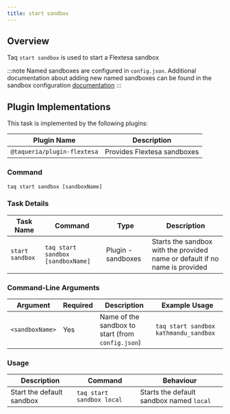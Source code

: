 ```yaml
---
title: start sandbox
---
```


## Overview

Taq `start sandbox` is used to start a Flextesa sandbox

:::note
Named sandboxes are configured in `config.json`. Additional documentation about adding new named sandboxes can be found in the sandbox configuration [documentation](/taqueria/config/config-files)
:::

## Plugin Implementations

This task is implemented by the following plugins:

| Plugin Name                  | Description                       |
| ---------------------------- | --------------------------------- |
| `@taqueria/plugin-flextesa`  | Provides Flextesa sandboxes       |

### Command

```shell
taq start sandbox [sandboxName]
```

### Task Details

| Task Name        | Command                            | Type                | Description                                                                  |
| ---------------- | ---------------------------------- | ------------------- | ---------------------------------------------------------------------------- |
| `start sandbox`   | `taq start sandbox [sandboxName]` |  Plugin - sandboxes | Starts the sandbox with the provided name or default if no name is provided  |

### Command-Line Arguments

| Argument          | Required | Description                                            | Example Usage                                         |
| ----------------- | -------- | ------------------------------------------------------ | ----------------------------------------------------- |
| `<sandboxName>`   | Yes      | Name of the sandbox to start (from `config.json`)      | `taq start sandbox kathmandu_sandbox`                   |

### Usage

| Description                               | Command                            | Behaviour                                                                     |
| ----------------------------------------- | ---------------------------------- | ----------------------------------------------------------------------------- |
| Start the default sandbox                 | `taq start sandbox local`          | Starts the default sandbox named `local`                                       |

